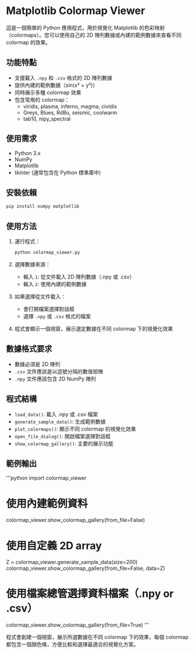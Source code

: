 # Matplotlib Colormap Viewer

這是一個簡單的 Python 應用程式，用於視覺化 Matplotlib 的色彩映射（colormaps）。您可以使用自己的 2D 陣列數據或內建的範例數據來查看不同 colormap 的效果。

## 功能特點

- 支援載入 `.npy` 和 `.csv` 格式的 2D 陣列數據
- 提供內建的範例數據（sin(x² + y²)）
- 同時展示多種 colormap 效果
- 包含常用的 colormap：
  - viridis, plasma, inferno, magma, cividis
  - Greys, Blues, RdBu, seismic, coolwarm
  - tab10, nipy_spectral

## 使用需求

- Python 3.x
- NumPy
- Matplotlib
- tkinter (通常包含在 Python 標準庫中)

## 安裝依賴

```bash
pip install numpy matplotlib
```

## 使用方法

1. 運行程式：
   ```bash
   python colormap_viewer.py
   ```

2. 選擇數據來源：
   - 輸入 `1`: 從文件載入 2D 陣列數據（.npy 或 .csv）
   - 輸入 `2`: 使用內建的範例數據

3. 如果選擇從文件載入：
   - 會打開檔案選擇對話框
   - 選擇 `.npy` 或 `.csv` 格式的檔案

4. 程式會顯示一個視窗，展示選定數據在不同 colormap 下的視覺化效果

## 數據格式要求

- 數據必須是 2D 陣列
- `.csv` 文件應該是以逗號分隔的數值矩陣
- `.npy` 文件應該包含 2D NumPy 陣列

## 程式結構

- `load_data()`: 載入 .npy 或 .csv 檔案
- `generate_sample_data()`: 生成範例數據
- `plot_colormaps()`: 顯示不同 colormap 的視覺化效果
- `open_file_dialog()`: 開啟檔案選擇對話框
- `show_colormap_gallery()`: 主要的展示功能

## 範例輸出

'''python
import colormap_viewer

# 使用內建範例資料
colormap_viewer.show_colormap_gallery(from_file=False)

# 使用自定義 2D array
Z = colormap_viewer.generate_sample_data(size=200)
colormap_viewer.show_colormap_gallery(from_file=False, data=Z)

# 使用檔案總管選擇資料檔案（.npy or .csv）
colormap_viewer.show_colormap_gallery(from_file=True)
'''

程式會創建一個視窗，展示所選數據在不同 colormap 下的效果，每個 colormap 都包含一個顏色條，方便比較和選擇最適合的視覺化方案。
